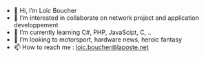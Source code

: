 - 👋 Hi, I’m Loïc Boucher
- 👀 I’m interested in collaborate on network project and application developpement
- 🌱 I’m currently learning C#, PHP, JavaScipt, C, ..
- 💞️ I’m looking to motorsport, hardware news, heroic fantasy
- 📫 How to reach me : loic.boucher@laposte.net

<!---
LoicBoucher/LoicBoucher is a ✨ special ✨ repository because its `README.md` (this file) appears on your GitHub profile.
You can click the Preview link to take a look at your changes.
--->
